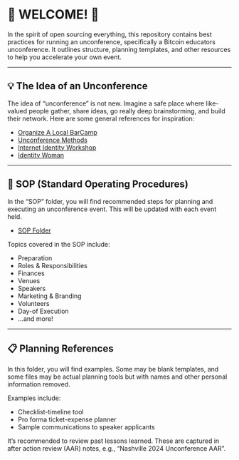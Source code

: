 # 🎉 WELCOME! 🎉

In the spirit of open sourcing everything, this repository contains best practices for running an unconference, specifically a Bitcoin educators unconference. It outlines structure, planning templates, and other resources to help you accelerate your own event.

---

## 💡 The Idea of an Unconference
The idea of “unconference” is not new. Imagine a safe place where like-valued people gather, share ideas, go really deep brainstorming, and build their network. Here are some general references for inspiration:

- [Organize A Local BarCamp](http://barcamp.org/w/page/404135/OrganizeALocalBarCamp)
- [Unconference Methods](https://unconference.net/methods-2/)
- [Internet Identity Workshop](https://internetidentityworkshop.com/)
- [Identity Woman](https://identitywoman.net/)

---

## 📝 SOP (Standard Operating Procedures)
In the “SOP” folder, you will find recommended steps for planning and executing an unconference event. This will be updated with each event held.

- [SOP Folder](https://github.com/MyFirstBitcoin/OS-Everything/tree/main/Unconference/SOP)

Topics covered in the SOP include:
- Preparation
- Roles & Responsibilities
- Finances
- Venues
- Speakers
- Marketing & Branding
- Volunteers
- Day-of Execution
- ...and more!

---

## 📋 Planning References
In this folder, you will find examples. Some may be blank templates, and some files may be actual planning tools but with names and other personal information removed.

Examples include:
- Checklist-timeline tool
- Pro forma ticket-expense planner
- Sample communications to speaker applicants

It’s recommended to review past lessons learned. These are captured in after action review (AAR) notes, e.g., “Nashville 2024 Unconference AAR”.
